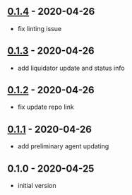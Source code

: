 ## [0.1.4](https://github.com/AtomicLoans/liquidator/compare/v0.1.3...v0.1.4) - 2020-04-26

- fix linting issue

## [0.1.3](https://github.com/AtomicLoans/liquidator/compare/v0.1.2...v0.1.3) - 2020-04-26

- add liquidator update and status info

## [0.1.2](https://github.com/AtomicLoans/liquidator/compare/v0.1.1...v0.1.2) - 2020-04-26

- fix update repo link

## [0.1.1](https://github.com/AtomicLoans/liquidator/compare/v0.1.0...v0.1.1) - 2020-04-26

- add preliminary agent updating

## 0.1.0 - 2020-04-25

- initial version
